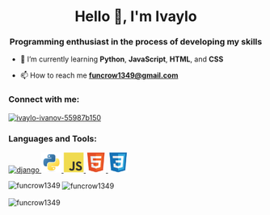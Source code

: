 <h1 align="center">Hello 👋, I'm Ivaylo</h1>
<h3 align="center">Programming enthusiast in the process of developing my skills</h3>

- 🌱 I’m currently learning **Python**, **JavaScript**, **HTML**, and **CSS**

- 📫 How to reach me **funcrow1349@gmail.com**

<h3 align="left">Connect with me:</h3>
<p align="left">
<a href="https://linkedin.com/in/ivaylo-ivanov-55987b150" target="blank"><img align="center" src="https://raw.githubusercontent.com/rahuldkjain/github-profile-readme-generator/master/src/images/icons/Social/linked-in-alt.svg" alt="ivaylo-ivanov-55987b150" height="30" width="40" /></a>
</p>

<h3 align="left">Languages and Tools:</h3>
<p align="left"> 
  <a href="https://www.djangoproject.com/" target="_blank" rel="noreferrer"> 
    <img src="https://cdn.worldvectorlogo.com/logos/django.svg" alt="django" width="40" height="40"/> 
  </a> 
  <a href="https://www.python.org" target="_blank" rel="noreferrer"> 
    <img src="https://raw.githubusercontent.com/devicons/devicon/master/icons/python/python-original.svg" alt="python" width="40" height="40"/> 
  </a>
  <a href="https://developer.mozilla.org/en-US/docs/Web/JavaScript" target="_blank" rel="noreferrer"> 
    <img src="https://raw.githubusercontent.com/devicons/devicon/master/icons/javascript/javascript-original.svg" alt="javascript" width="40" height="40"/> 
  </a>
  <a href="https://developer.mozilla.org/en-US/docs/Web/HTML" target="_blank" rel="noreferrer"> 
    <img src="https://raw.githubusercontent.com/devicons/devicon/master/icons/html5/html5-original.svg" alt="html" width="40" height="40"/> 
  </a>
  <a href="https://developer.mozilla.org/en-US/docs/Web/CSS" target="_blank" rel="noreferrer"> 
    <img src="https://raw.githubusercontent.com/devicons/devicon/master/icons/css3/css3-original.svg" alt="css" width="40" height="40"/> 
  </a>
</p>

<p><img align="left" src="https://github-readme-stats.vercel.app/api/top-langs?username=funcrow1349&show_icons=true&locale=en&layout=full" alt="funcrow1349" /></p>

<p>&nbsp;<img align="center" src="https://github-readme-stats.vercel.app/api?username=funcrow1349&show_icons=true&locale=en" alt="funcrow1349" /></p>

<p><img align="center" src="https://github-readme-streak-stats.herokuapp.com/?user=funcrow1349&" alt="funcrow1349" /></p>
